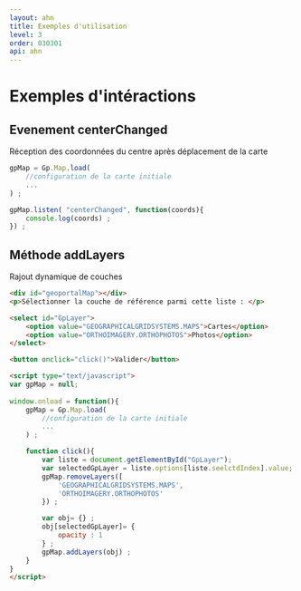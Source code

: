 ```yaml
---
layout: ahn
title: Exemples d'utilisation
level: 3
order: 030301
api: ahn
---
```


# Exemples d'intéractions

## Evenement centerChanged

Réception des coordonnées du centre après déplacement de la carte


``` javascript
gpMap = Gp.Map.load(
    //configuration de la carte initiale
    ...
) ;

gpMap.listen( "centerChanged", function(coords){
    console.log(coords) ;
}) ;
```


## Méthode addLayers

Rajout dynamique de couches

``` html
<div id="geoportalMap"></div>
<p>Sélectionner la couche de référence parmi cette liste : </p>

<select id="GpLayer">
    <option value="GEOGRAPHICALGRIDSYSTEMS.MAPS">Cartes</option>
    <option value="ORTHOIMAGERY.ORTHOPHOTOS">Photos</option>
</select>

<button onclick="click()">Valider</button>

<script type="text/javascript">
var gpMap = null;
    
window.onload = function(){
    gpMap = Gp.Map.load(
        //configuration de la carte initiale
        ...
    ) ;

    function click(){
        var liste = document.getElementById("GpLayer");
        var selectedGpLayer = liste.options[liste.seelctdIndex].value;
        gpMap.removeLayers([
            'GEOGRAPHICALGRIDSYSTEMS.MAPS',
            'ORTHOIMAGERY.ORTHOPHOTOS'
        }) ;

        var obj= {} ;
        obj[selectedGpLayer]= {
            opacity : 1
        } ;
        gpMap.addLayers(obj) ;
    }
}
</script>
```


